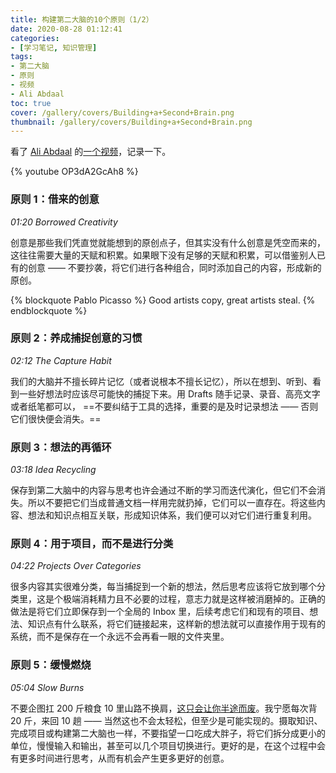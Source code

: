 ```yaml
---
title: 构建第二大脑的10个原则（1/2）
date: 2020-08-28 01:12:41
categories: 
- [学习笔记, 知识管理]
tags: 
- 第二大脑
- 原则
- 视频
- Ali Abdaal
toc: true
cover: /gallery/covers/Building+a+Second+Brain.png
thumbnail: /gallery/covers/Building+a+Second+Brain.png
---
```


看了 [Ali Abdaal](https://www.youtube.com/channel/UCoOae5nYA7VqaXzerajD0lg) 的[一个视频](https://www.youtube.com/watch?v=OP3dA2GcAh8)，记录一下。

<!-- more -->

{% youtube OP3dA2GcAh8 %}

### 原则 1：借来的创意

*01:20 Borrowed Creativity*

创意是那些我们凭直觉就能想到的原创点子，但其实没有什么创意是凭空而来的，这往往需要大量的天赋和积累。如果眼下没有足够的天赋和积累，可以借鉴别人已有的创意 —— 不要抄袭，将它们进行各种组合，同时添加自己的内容，形成新的原创。

{% blockquote Pablo Picasso %}
Good artists copy, great artists steal.
{% endblockquote %}

### 原则 2：养成捕捉创意的习惯

*02:12 The Capture Habit*

我们的大脑并不擅长碎片记忆（或者说根本不擅长记忆），所以在想到、听到、看到一些好想法时应该尽可能快的捕捉下来。用 Drafts 随手记录、录音、高亮文字或者纸笔都可以， ==不要纠结于工具的选择，重要的是及时记录想法 —— 否则它们很快便会消失。==

### 原则 3：想法的再循环

*03:18 Idea Recycling*

保存到第二大脑中的内容与思考也许会通过不断的学习而迭代演化，但它们不会消失。所以不要把它们当成普通文档一样用完就扔掉，它们可以一直存在。将这些内容、想法和知识点相互关联，形成知识体系，我们便可以对它们进行重复利用。

### 原则 4：用于项目，而不是进行分类

*04:22 Projects Over Categories*

很多内容其实很难分类，每当捕捉到一个新的想法，然后思考应该将它放到哪个分类里，这是个极端消耗精力且不必要的过程，意志力就是这样被消磨掉的。正确的做法是将它们立即保存到一个全局的 Inbox 里，后续考虑它们和现有的项目、想法、知识点有什么联系，将它们链接起来，这样新的想法就可以直接作用于现有的系统，而不是保存在一个永远不会再看一眼的文件夹里。

### 原则 5：缓慢燃烧

*05:04 Slow Burns*

不要企图扛 200 斤粮食 10 里山路不换肩，[这只会让你半途而废](https://youtu.be/LAsEmW4KsbI)。我宁愿每次背 20 斤，来回 10 趟 —— 当然这也不会太轻松，但至少是可能实现的。摄取知识、完成项目或构建第二大脑也一样，不要指望一口吃成大胖子，将它们拆分成更小的单位，慢慢输入和输出，甚至可以几个项目切换进行。更好的是，在这个过程中会有更多时间进行思考，从而有机会产生更多更好的创意。